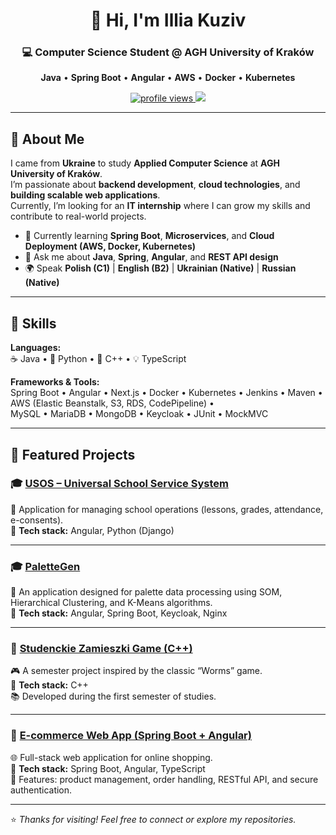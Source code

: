 <!-- Profile Header -->
<h1 align="center">👋 Hi, I'm Illia Kuziv</h1>
<h3 align="center">💻 Computer Science Student @ AGH University of Kraków</h3>

<p align="center">
  <b>Java</b> • <b>Spring Boot</b> • <b>Angular</b> • <b>AWS</b> • <b>Docker</b> • <b>Kubernetes</b>
</p>

<p align="center">
  <a href="https://github.com/ArcenGTR">
    <img src="https://komarev.com/ghpvc/?username=ArcenGTR&label=Profile%20views&color=0e75b6&style=flat" alt="profile views"/>
  </a>
  <a href="https://www.linkedin.com/in/illia-kuziv-05b746313/">
    <img src="https://img.shields.io/badge/LinkedIn-0077B5.svg?&style=flat&logo=linkedin&logoColor=white" />
  </a>
</p>

---

## 🚀 About Me

I came from **Ukraine** to study **Applied Computer Science** at **AGH University of Kraków**.  
I’m passionate about **backend development**, **cloud technologies**, and **building scalable web applications**.  
Currently, I’m looking for an **IT internship** where I can grow my skills and contribute to real-world projects.

- 🌱 Currently learning **Spring Boot**, **Microservices**, and **Cloud Deployment (AWS, Docker, Kubernetes)**  
- 💬 Ask me about **Java**, **Spring**, **Angular**, and **REST API design**  
- 🌍 Speak **Polish (C1)** | **English (B2)** | **Ukrainian (Native)** | **Russian (Native)**  

---

## 🧠 Skills

**Languages:**  
☕ Java • 🐍 Python • 🧩 C++ • 💡 TypeScript  

**Frameworks & Tools:**  
Spring Boot • Angular • Next.js • Docker • Kubernetes • Jenkins • Maven • AWS (Elastic Beanstalk, S3, RDS, CodePipeline) •  
MySQL • MariaDB • MongoDB • Keycloak • JUnit • MockMVC  

---

## 💼 Featured Projects

### 🎓 [USOS – Universal School Service System](https://github.com/ArcenGTR/USOS_IO)
🧾 Application for managing school operations (lessons, grades, attendance, e-consents).  
🧰 **Tech stack:** Angular, Python (Django)  

---

### 🎓 [PaletteGen](https://github.com/ArcenGTR/PaletteGenerator)
🧾 An application designed for palette data processing using SOM, Hierarchical Clustering, and K-Means algorithms.  
🧰 **Tech stack:** Angular, Spring Boot, Keycloak, Nginx  

---

### 🍺 [Studenckie Zamieszki Game (C++)](https://github.com/ArcenGTR/Studenckie-Zamieszki)
🎮 A semester project inspired by the classic “Worms” game.  
🧰 **Tech stack:** C++  
📚 Developed during the first semester of studies.  

---

### 🛒 [E-commerce Web App (Spring Boot + Angular)](https://github.com/ArcenGTR/PetProjects/tree/main/eCommerceFullStackAngularSpringBoot)
🌐 Full-stack web application for online shopping.  
🧰 **Tech stack:** Spring Boot, Angular, TypeScript  
🚀 Features: product management, order handling, RESTful API, and secure authentication.  

---

⭐ *Thanks for visiting! Feel free to connect or explore my repositories.*
